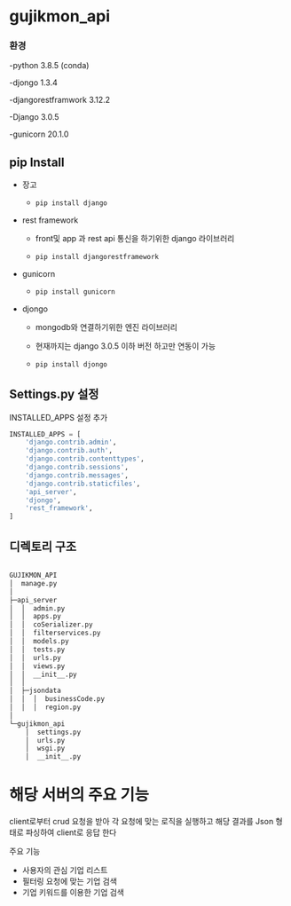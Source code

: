 # gujikmon_api



### 환경

-python 3.8.5 (conda)

-djongo 1.3.4

-djangorestframwork 3.12.2

-Django 3.0.5

-gunicorn 20.1.0



## pip Install

- 장고

  - ```bash
    pip install django
    ```

- rest framework

  - front및 app 과 rest api 통신을 하기위한 django 라이브러리

  - ```bash
    pip install djangorestframework
    ```

- gunicorn

  - ```bash
    pip install gunicorn
    ```

- djongo

  - mongodb와 연결하기위한 엔진 라이브러리

  - 현재까지는 django 3.0.5 이하 버전 하고만 연동이 가능 
  
  - ```bash
    pip install djongo
    ```



## Settings.py 설정



INSTALLED_APPS 설정 추가

```python
INSTALLED_APPS = [
    'django.contrib.admin',
    'django.contrib.auth',
    'django.contrib.contenttypes',
    'django.contrib.sessions',
    'django.contrib.messages',
    'django.contrib.staticfiles',
    'api_server', 
    'djongo',
    'rest_framework',
]
```





## 디렉토리 구조

```bash

GUJIKMON_API
│  manage.py
│
├─api_server
│  │  admin.py
│  │  apps.py
│  │  coSerializer.py
│  │  filterservices.py
│  │  models.py
│  │  tests.py
│  │  urls.py
│  │  views.py
│  │  __init__.py
│  │
│  ├─jsondata
│  │  │  businessCode.py
│  │  │  region.py
│
└─gujikmon_api
    │  settings.py
    │  urls.py
    │  wsgi.py
    │  __init__.py
```



# 해당 서버의 주요 기능 



client로부터 crud 요청을 받아 각 요청에 맞는 로직을 실행하고 해당 결과를 Json 형태로 파싱하여 client로 응답 한다 



주요 기능

- 사용자의 관심 기업 리스트 
- 필터링 요청에 맞는 기업 검색
- 기업 키워드를 이용한 기업 검색 
